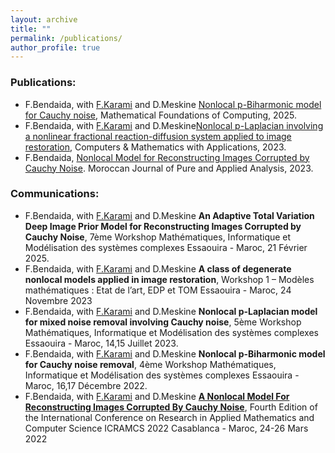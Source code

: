 ```yaml
---
layout: archive
title: ""
permalink: /publications/
author_profile: true
---
```


### Publications:

* F.Bendaida, with [F.Karami](http://este.uca.ma/mmsc/Karami.html) and D.Meskine [Nonlocal p-Biharmonic model for Cauchy noise](https://doi.org/10.3934/mfc.2025003),  Mathematical Foundations of Computing, 2025.
* F.Bendaida, with [F.Karami](http://este.uca.ma/mmsc/Karami.html) and D.Meskine[Nonlocal p-Laplacian involving a nonlinear fractional reaction-diffusion system applied to image restoration](https://doi.org/10.1016/j.camwa.2023.10.001), Computers & Mathematics with Applications, 2023.
* F.Bendaida, [Nonlocal Model for Reconstructing Images Corrupted by Cauchy Noise](https://doi.org/10.2478/mjpaa-2023-0003). Moroccan Journal of Pure and Applied Analysis, 2023.

### Communications:
* F.Bendaida, with [F.Karami](http://este.uca.ma/mmsc/Karami.html) and D.Meskine **An Adaptive Total Variation Deep Image Prior Model for Reconstructing Images Corrupted by Cauchy Noise**, 7ème Workshop Mathématiques, Informatique et Modélisation des systèmes complexes Essaouira - Maroc, 21 Février 2025.
* F.Bendaida, with [F.Karami](http://este.uca.ma/mmsc/Karami.html) and D.Meskine **A class of degenerate nonlocal models applied in image restoration**, Workshop 1 – Modèles mathématiques : Etat de l’art, EDP et TOM Essaouira - Maroc, 24 Novembre 2023
* F.Bendaida, with [F.Karami](http://este.uca.ma/mmsc/Karami.html) and D.Meskine **Nonlocal p-Laplacian model for mixed noise removal involving Cauchy noise**, 5ème Workshop Mathématiques, Informatique et Modélisation des systèmes complexes Essaouira - Maroc, 14,15 Juillet 2023.
* F.Bendaida, with [F.Karami](http://este.uca.ma/mmsc/Karami.html) and D.Meskine **Nonlocal p-Biharmonic model for Cauchy noise removal**, 4ème Workshop Mathématiques, Informatique et Modélisation des systèmes complexes Essaouira - Maroc, 16,17 Décembre 2022.
* F.Bendaida, with [F.Karami](http://este.uca.ma/mmsc/Karami.html) and D.Meskine [**A Nonlocal Model For Reconstructing Images Corrupted By Cauchy Noise**](https://icramcs2022.sciencesconf.org/data/icramcs2022_paper_375.html), Fourth Edition of the International Conference on Research in Applied Mathematics and Computer Science ICRAMCS 2022 Casablanca - Maroc, 24-26 Mars 2022
